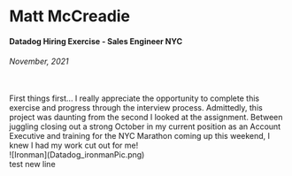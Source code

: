 # Matt McCreadie
#### Datadog Hiring Exercise - Sales Engineer NYC
###### November, 2021
</br>
First things first... I really appreciate the opportunity to complete this exercise and progress through the interview process. Admittedly, this project was daunting from the second I looked at the assignment. Between juggling closing out a strong October in my current position as an Account Executive and training for the NYC Marathon coming up this weekend, I knew I had my work cut out for me!
</br>
![Ironman](Datadog_ironmanPic.png)
</br>
test new line
